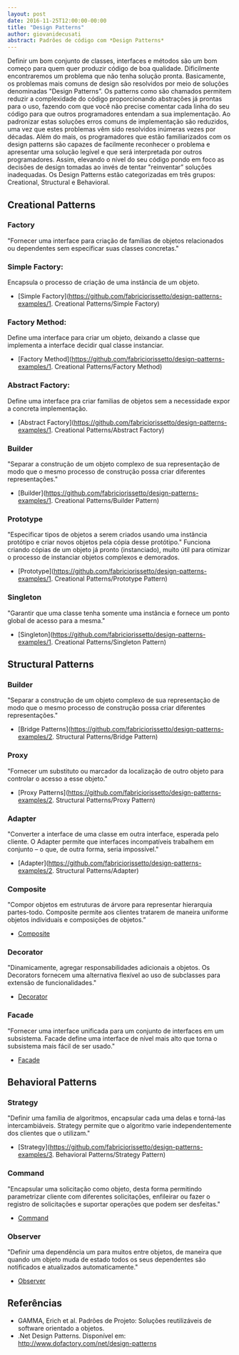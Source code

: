 ```yaml
---
layout: post
date: 2016-11-25T12:00:00-00:00
title: "Design Patterns"
author: giovanidecusati
abstract: Padrões de código com *Design Patterns*
---
```

Definir um bom conjunto de classes, interfaces e métodos são um bom começo para quem quer produzir código de boa qualidade. Dificilmente encontraremos um problema que não tenha solução pronta. Basicamente, os problemas mais comuns de design são resolvidos por meio de soluções denominadas "Design Patterns”. Os patterns como são chamados permitem reduzir a complexidade do código proporcionando abstrações já prontas para o uso, fazendo com que você não precise comentar cada linha do seu código para que outros programadores entendam a sua implementação. Ao padronizar estas soluções erros comuns de implementação são reduzidos, uma vez que estes problemas vêm sido resolvidos inúmeras vezes por décadas. Além do mais, os programadores que estão familiarizados com os design patterns são capazes de facilmente reconhecer o problema e apresentar uma solução legível e que será interpretada por outros programadores. Assim, elevando o nível do seu código pondo em foco as decisões de design tomadas ao invés de tentar "reinventar” soluções inadequadas. Os Design Patterns estão categorizadas em três grupos: Creational, Structural e Behavioral.

## Creational Patterns

### Factory
"Fornecer uma interface para criação de famílias de objetos relacionados ou dependentes sem especificar suas classes concretas."

### Simple Factory: 
Encapsula o processo de criação de uma instância de um objeto.
* [Simple Factory](https://github.com/fabriciorissetto/design-patterns-examples/1. Creational Patterns/Simple Factory)

### Factory Method: 
Define uma interface para criar um objeto, deixando a classe que implementa a interface decidir qual classe instanciar.
* [Factory Method](https://github.com/fabriciorissetto/design-patterns-examples/1. Creational Patterns/Factory Method)

### Abstract Factory: 
Define uma interface pra criar familias de objetos sem a necessidade expor a concreta implementação. 
* [Abstract Factory](https://github.com/fabriciorissetto/design-patterns-examples/1. Creational Patterns/Abstract Factory)

### Builder
"Separar a construção de um objeto complexo de sua representação de modo que o mesmo processo de construção possa criar diferentes representações."
* [Builder](https://github.com/fabriciorissetto/design-patterns-examples/1. Creational Patterns/Builder Pattern)

### Prototype
"Especificar tipos de objetos a serem criados usando uma instância protótipo e criar novos objetos pela cópia desse protótipo."
Funciona criando cópias de um objeto já pronto (instanciado), muito útil para otimizar o processo de instanciar objetos complexos e demorados.  
* [Prototype](https://github.com/fabriciorissetto/design-patterns-examples/1. Creational Patterns/Prototype Pattern)

### Singleton
"Garantir que uma classe tenha somente uma instância e fornece um ponto global de acesso para a mesma." 
* [Singleton](https://github.com/fabriciorissetto/design-patterns-examples/1. Creational Patterns/Singleton Pattern)

## Structural Patterns

### Builder
"Separar a construção de um objeto complexo de sua representação de modo que o mesmo processo de construção possa criar diferentes representações."
* [Bridge Patterns](https://github.com/fabriciorissetto/design-patterns-examples/2. Structural Patterns/Bridge Pattern)

### Proxy
"Fornecer um substituto ou marcador da localização de outro objeto para controlar o acesso a esse objeto."
* [Proxy Patterns](https://github.com/fabriciorissetto/design-patterns-examples/2. Structural Patterns/Proxy Pattern)

### Adapter
"Converter a interface de uma classe em outra interface, esperada pelo cliente. O Adapter permite que interfaces incompatíveis trabalhem em conjunto – o que, de outra forma, seria impossível."
 * [Adapter](https://github.com/fabriciorissetto/design-patterns-examples/2. Structural Patterns/Adapter)

### Composite
"Compor objetos em estruturas de árvore para representar hierarquia partes-todo. Composite permite aos clientes tratarem de maneira uniforme objetos individuais e composições de objetos.”
 * [Composite](http://www.codeproject.com/Articles/185797/Composite-Design-Pattern)

### Decorator
"Dinamicamente, agregar responsabilidades adicionais a objetos. Os Decorators fornecem uma alternativa flexível ao uso de subclasses para extensão de funcionalidades."
 * [Decorator](http://www.dofactory.com/net/decorator-design-pattern)

### Facade
"Fornecer uma interface unificada para um conjunto de interfaces em um subsistema. Facade define uma interface de nível mais alto que torna o subsistema mais fácil de ser usado."
 * [Facade](http://www.dofactory.com/net/facade-design-pattern)

## Behavioral Patterns

### Strategy
"Definir uma família de algoritmos, encapsular cada uma delas e torná-las intercambiáveis. Strategy permite que o algoritmo varie independentemente dos clientes que o utilizam."
 * [Strategy](https://github.com/fabriciorissetto/design-patterns-examples/3. Behavioral Patterns/Strategy Pattern)

### Command
"Encapsular uma solicitação como objeto, desta forma permitindo parametrizar cliente com diferentes solicitações, enfileirar ou fazer o registro de solicitações e suportar operações que podem ser desfeitas."
 * [Command](http://www.dofactory.com/net/command-design-pattern)

### Observer
"Definir uma dependência um para muitos entre objetos, de maneira que quando um objeto muda de estado todos os seus dependentes são notificados e atualizados automaticamente."
 * [Observer](http://www.dofactory.com/net/observer-design-pattern)

## Referências
 * GAMMA, Erich et al. Padrões de Projeto: Soluções reutilizáveis de software orientado a objetos.
 * .Net Design Patterns. Disponível em: <http://www.dofactory.com/net/design-patterns>